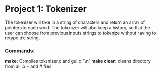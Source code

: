 Project 1: Tokenizer
====================
The tokenizer will take in a string of characters and return an array of pointers to each word. The tokenizer will also keep a history, so that the user can choose from previous inputs strings to tokenize without having to retype the string.

### Commands:
**make:** Compiles tokenizer.c and gui.c "\n"
**make clean:** cleans directory from all .o ~ and # files
